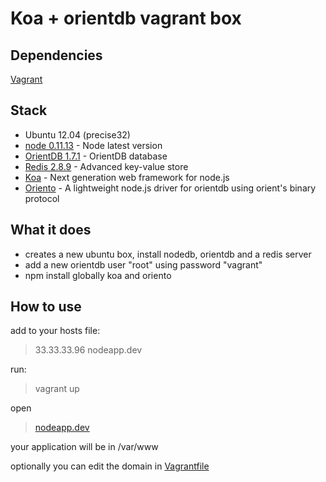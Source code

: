 # Koa + orientdb vagrant box
  
## Dependencies
[Vagrant](http://www.vagrantup.com/)

## Stack  
+ Ubuntu 12.04 (precise32)
+ [node 0.11.13](https://launchpad.net/~chris-lea/+archive/node.js-devel) - Node latest version  
+ [OrientDB 1.7.1](http://www.orientechnologies.com/orientdb/) - OrientDB database  
+ [Redis 2.8.9](https://launchpad.net/~chris-lea/+archive/redis-server) - Advanced key-value store   
+ [Koa](http://koajs.com/) - Next generation web framework for node.js  
+ [Oriento](https://github.com/codemix/oriento) - A lightweight node.js driver for orientdb using orient's binary protocol  

## What it does
+ creates a new ubuntu box, install nodedb, orientdb and a redis server
+ add a new orientdb user "root" using password "vagrant"   
+ npm install globally koa and oriento

## How to use
add to your hosts file:  
>33.33.33.96 nodeapp.dev  

run:  
>vagrant up  

open   
>[nodeapp.dev](http://nodeapp.dev)  
  
  
your application will be in /var/www  
  
optionally you can edit the domain in [Vagrantfile](https://github.com/gusnips/vagrant-koa-orientdb/blob/master/Vagrantfile)  
